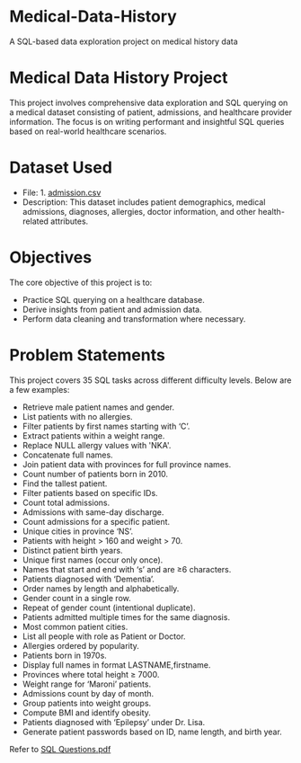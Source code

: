 # Medical-Data-History
A SQL-based data exploration project on medical history data

# Medical Data History Project

This project involves comprehensive data exploration and SQL querying on a medical dataset consisting of patient, admissions, and healthcare provider information. The focus is on writing performant and insightful SQL queries based on real-world healthcare scenarios.


# Dataset Used

- File: 1. [admission.csv](https://github.com/Praneeth2003-oss/Medical-Data-History/blob/db5ad7db0c5877312ed2f74df706fd7f2292515a/admission.csv)
- Description: This dataset includes patient demographics, medical admissions, diagnoses, allergies, doctor information, and other health-related attributes.


# Objectives

The core objective of this project is to:

- Practice SQL querying on a healthcare database.
- Derive insights from patient and admission data.
- Perform data cleaning and transformation where necessary.


# Problem Statements

This project covers 35 SQL tasks across different difficulty levels. Below are a few examples:

- Retrieve male patient names and gender.
- List patients with no allergies.
- Filter patients by first names starting with ‘C’.
- Extract patients within a weight range.
- Replace NULL allergy values with 'NKA'.
- Concatenate full names.
- Join patient data with provinces for full province names.
- Count number of patients born in 2010.
- Find the tallest patient.
- Filter patients based on specific IDs.
- Count total admissions.
- Admissions with same-day discharge.
- Count admissions for a specific patient.
- Unique cities in province ‘NS’.
- Patients with height > 160 and weight > 70.
- Distinct patient birth years.
- Unique first names (occur only once).
- Names that start and end with ‘s’ and are ≥6 characters.
- Patients diagnosed with ‘Dementia’.
- Order names by length and alphabetically.
- Gender count in a single row.
- Repeat of gender count (intentional duplicate).
- Patients admitted multiple times for the same diagnosis.
- Most common patient cities.
- List all people with role as Patient or Doctor.
- Allergies ordered by popularity.
- Patients born in 1970s.
- Display full names in format LASTNAME,firstname.
- Provinces where total height ≥ 7000.
- Weight range for ‘Maroni’ patients.
- Admissions count by day of month.
- Group patients into weight groups.
- Compute BMI and identify obesity.
- Patients diagnosed with ‘Epilepsy’ under Dr. Lisa.
- Generate patient passwords based on ID, name length, and birth year.

Refer to [SQL Questions.pdf](https://github.com/Praneeth2003-oss/Medical-Data-History/blob/e16ab37d26e782488333952d4726574aa600ab58/SQL%20Questions.pdf)
